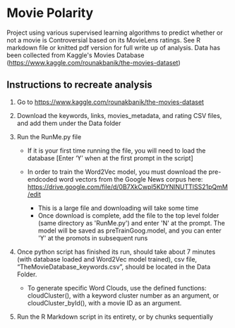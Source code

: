 # Movie Polarity
Project using various supervised learning algorithms to predict whether or not a movie is Controversial based on its MovieLens ratings. See R markdown file or knitted pdf version for full write up of analysis. Data has been collected from Kaggle's Movies Database (https://www.kaggle.com/rounakbanik/the-movies-dataset)

## Instructions to recreate analysis

1.	Go to https://www.kaggle.com/rounakbanik/the-movies-dataset 

2.	Download the keywords, links, movies_metadata, and rating CSV files, and add them under the Data folder

3.	Run the RunMe.py file
    - If it is your first time running the file, you will need to load the database [Enter ‘Y’ when at the first prompt in the script]
  
    - In order to train the Word2Vec model, you must download the pre-endcoded word vectors from the Google News corpus here: https://drive.google.com/file/d/0B7XkCwpI5KDYNlNUTTlSS21pQmM/edit
      - This is a large file and downloading will take some time
      - Once download is complete, add the file to the top level folder (same directory as 'RunMe.py') and enter 'N' at the prompt. The model will be saved as preTrainGoog.model, and you can enter 'Y' at the promots in subsequent runs

4. 	Once python script has finished its run, should take about 7 minutes (with database loaded and Word2Vec model trained), csv file, “TheMovieDatabase_keywords.csv”, should be located in the Data Folder. 

    - To generate specific Word Clouds, use the defined functions: cloudCluster(), with a keyword cluster number as an argument, or cloudCluster_byId(), with a movie ID as an argument.

5.	Run the R Markdown script in its entirety, or by chunks sequentially

